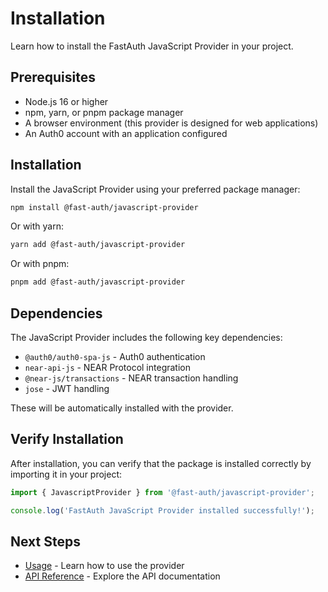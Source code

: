 # Installation

Learn how to install the FastAuth JavaScript Provider in your project.

## Prerequisites

- Node.js 16 or higher
- npm, yarn, or pnpm package manager
- A browser environment (this provider is designed for web applications)
- An Auth0 account with an application configured

## Installation

Install the JavaScript Provider using your preferred package manager:

```bash
npm install @fast-auth/javascript-provider
```

Or with yarn:

```bash
yarn add @fast-auth/javascript-provider
```

Or with pnpm:

```bash
pnpm add @fast-auth/javascript-provider
```

## Dependencies

The JavaScript Provider includes the following key dependencies:

- `@auth0/auth0-spa-js` - Auth0 authentication
- `near-api-js` - NEAR Protocol integration
- `@near-js/transactions` - NEAR transaction handling
- `jose` - JWT handling

These will be automatically installed with the provider.

## Verify Installation

After installation, you can verify that the package is installed correctly by importing it in your project:

```javascript
import { JavascriptProvider } from '@fast-auth/javascript-provider';

console.log('FastAuth JavaScript Provider installed successfully!');
```

## Next Steps

- [Usage](./usage) - Learn how to use the provider
- [API Reference](./api) - Explore the API documentation

